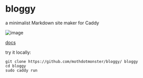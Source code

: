 # bloggy
a minimalist Markdown site maker for Caddy

![image](https://moth.monster/projects/bloggy/bloggy.png)

[docs](https://bloggy.moth.monster/)

try it locally:

```
git clone https://github.com/mothdotmonster/bloggy/ bloggy
cd bloggy
sudo caddy run
```
